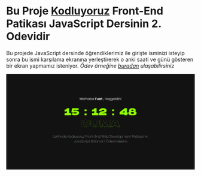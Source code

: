 # Bu Proje [Kodluyoruz](https://kodluyoruz.org) Front-End Patikası JavaScript Dersinin 2. Odevidir

Bu projede JavaScript dersinde öğrendiklerimiz ile girişte isminizi isteyip sonra bu ismi karşılama ekranına yerleştirerek o anki saati ve günü gösteren bir ekran yapmamız  isteniyor. *Ödev örneğine [buradan](https://raw.githubusercontent.com/Kodluyoruz/taskforce/main/javascript/javascript-temel/odev1/figures/clock.gif) ulaşabilirsiniz*

![](js-odev-2.png)